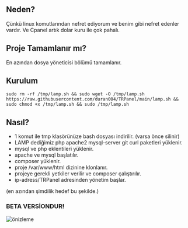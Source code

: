 ## Neden?
Çünkü linux komutlarından nefret ediyorum ve benim gibi nefret edenler vardır. Ve Cpanel artık dolar kuru ile çok pahalı. 

## Proje Tamamlanır mı?
En azından dosya yöneticisi bölümü tamamlanır. 

## Kurulum
```sudo rm -rf /tmp/lamp.sh && sudo wget -O /tmp/lamp.sh https://raw.githubusercontent.com/duran004/TRPanel/main/lamp.sh && sudo chmod +x /tmp/lamp.sh && sudo /tmp/lamp.sh```

## Nasıl?
* 1 komut ile tmp klasörünüze bash dosyası indirilir. (varsa önce silinir)
* LAMP dediğimiz php apache2 mysql-server git curl paketleri yüklenir.
* mysql ve php eklentileri yüklenir.
* apache ve mysql başlatılır.
* composer yüklenir.
* proje /var/www/html dizinine klonlanır.
* projeye gerekli yetkiler verilir ve composer çalıştırılır.
* ip-adress/TRPanel adresinden yönetim başlar.

(en azından şimdilik hedef bu şekilde.)

### BETA VERSİONDUR!
![önizleme](src/img/github.png)